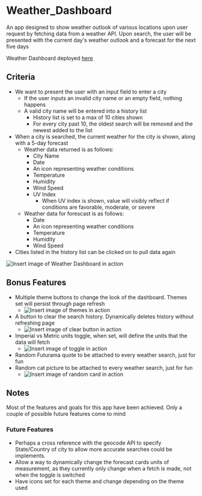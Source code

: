 # Weather_Dashboard
An app designed to show weather outlook of various locations upon user request by fetching data from a weather API. Upon search, the user will be presented with the current day's weather outlook and a forecast for the next five days

Weather Dashboard deployed [here](https://swagnarok630.github.io/Weather_Dashboard/)

## Criteria

* We want to present the user with an input field to enter a city
  * If the user inputs an invalid city name or an empty field, nothing happens
  * A valid city name will be entered into a history list
    * History list is set to a max of 10 cities shown
    * For every city past 10, the oldest search will be removed and the newest added to the list
* When a city is searched, the current weather for the city is shown, along with a 5-day forecast
  * Weather data returned is as follows:
    * City Name
    * Date
    * An icon representing weather conditions
    * Temperature
    * Humidity
    * Wind Speed
    * UV Index
      * When UV index is shown, value will visibly reflect if conditions are favorable, moderate, or severe
  * Weather data for forescast is as follows:
    * Date
    * An icon representing weather conditions
    * Temperature
    * Humidity
    * Wind Speed
* Cities listed in the history list can be clicked on to pull data again

![Insert image of Weather Dashboard in action]()

## Bonus Features

* Multiple theme buttons to change the look of the dashboard. Themes set will persist through page refresh
  * ![Insert image of themes in action]()
* A button to clear the search history. Dynamically deletes history without refreshing page
  * ![Insert image of clear button in action]()
* Imperial vs Metric units toggle, when set, will define the units that the data will fetch
  * ![Insert image of toggle in action]()
* Random Futurama quote to be attached to every weather search, just for fun
* Random cat picture to be attached to every weather search, just for fun
  * ![Insert image of random card in action]() 

## Notes
Most of the features and goals for this app have been achieved. Only a couple of possible future features come to mind
### Future Features
* Perhaps a cross reference with the geocode API to specify State/Country of city to allow more accurate searches could be implements. 
* Allow a way to dynamically change the forecast cards units of measurement, as they currently only change when a fetch is made, not when the toggle is switched
* Have icons set for each theme and change depending on the theme used
